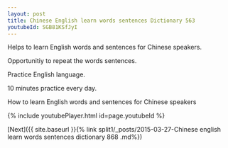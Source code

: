 ```yaml
---
layout: post
title: Chinese English learn words sentences Dictionary 563 
youtubeId: SGB81KSfJyI
---
```

 
 
Helps to learn English words and sentences for Chinese speakers.

Opportunitiy to repeat the words sentences. 

Practice English language. 
 
10 minutes practice every day. 
 
How to learn English words and sentences for Chinese speakers 
 
{% include youtubePlayer.html id=page.youtubeId %}
 
 
[Next]({{ site.baseurl }}{% link  split1/_posts/2015-03-27-Chinese english learn words sentences dictionary 868 .md%})
 
